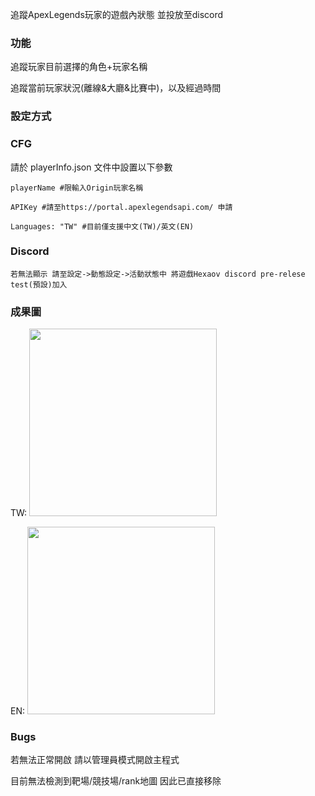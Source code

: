 追蹤ApexLegends玩家的遊戲內狀態 並投放至discord

### 功能

   追蹤玩家目前選擇的角色+玩家名稱
   
   追蹤當前玩家狀況(離線&大廳&比賽中)，以及經過時間
   
   
   


### 設定方式

   ### CFG


   請於 playerInfo.json 文件中設置以下參數

    playerName #限輸入Origin玩家名稱 
   
    APIKey #請至https://portal.apexlegendsapi.com/ 申請
   
    Languages: "TW" #目前僅支援中文(TW)/英文(EN)
   

   ### Discord


    若無法顯示 請至設定->動態設定->活動狀態中 將遊戲Hexaov discord pre-relese test(預設)加入


### 成果圖

TW:
<a href="https://github.com/a3510377" style="border-radius:50%">
    <img width="300px" src="https://media.discordapp.net/attachments/872419914718273587/976852857506656256/unknown.png">
</a>

EN:
<a href="https://github.com/a3510377" style="border-radius:50%">
    <img width="300px" src="https://media.discordapp.net/attachments/872419914718273587/976855909185773578/unknown.png">
</a>


### Bugs
若無法正常開啟 請以管理員模式開啟主程式

目前無法檢測到靶場/競技場/rank地圖 因此已直接移除



